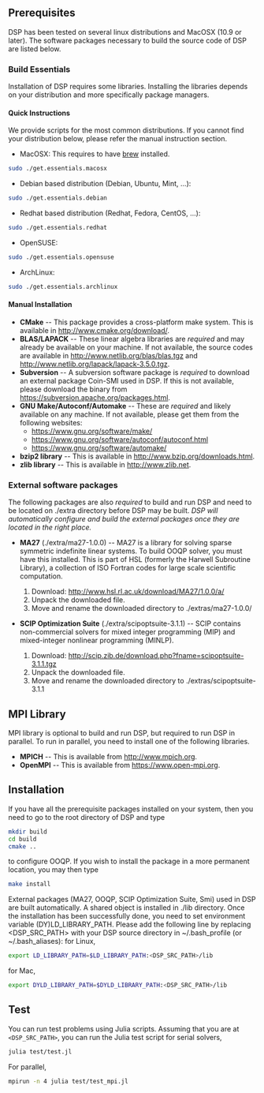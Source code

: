 ## Prerequisites

DSP has been tested on several linux distributions and MacOSX (10.9 or later). The software packages necessary to build the source code of DSP are listed below.

### Build Essentials

Installation of DSP requires some libraries. Installing the libraries depends on your distribution and more specifically package managers.

#### Quick Instructions

We provide scripts for the most common distributions. If you cannot find your distribution below, please refer the manual instruction section.

* MacOSX: This requires to have [brew](http://brew.sh) installed.
```bash
sudo ./get.essentials.macosx
```
* Debian based distribution (Debian, Ubuntu, Mint, ...):
```bash
sudo ./get.essentials.debian
```
* Redhat based distribution (Redhat, Fedora, CentOS, ...):
```bash
sudo ./get.essentials.redhat
```
* OpenSUSE:
```bash
sudo ./get.essentials.opensuse
```
* ArchLinux:
```bash
sudo ./get.essentials.archlinux
```

#### Manual Installation

* **CMake** -- This package provides a cross-platform make system. This is available in http://www.cmake.org/download/.
* **BLAS/LAPACK** -- These linear algebra libraries are *required* and may already be available on your machine. If not available, the source codes are available in http://www.netlib.org/blas/blas.tgz and http://www.netlib.org/lapack/lapack-3.5.0.tgz.
* **Subversion** -- A subversion software package is *required* to download an external package Coin-SMI used in DSP. If this is not available, please download the binary from https://subversion.apache.org/packages.html.
* **GNU Make/Autoconf/Automake** -- These are *required* and likely available on any machine. If not available, please get them from the following websites:
  * https://www.gnu.org/software/make/
  * https://www.gnu.org/software/autoconf/autoconf.html
  * https://www.gnu.org/software/automake/
* **bzip2 library** -- This is available in http://www.bzip.org/downloads.html.
* **zlib library** -- This is available in http://www.zlib.net.

### External software packages

The following packages are also *required* to build and run DSP and need to be located on ./extra directory before DSP may be built. *DSP will automatically configure and build the external packages once they are located in the right place.*

* **MA27** (./extra/ma27-1.0.0) -- MA27 is a library for solving sparse symmetric indefinite linear systems. To build OOQP solver, you must have this installed. This is part of HSL (formerly the Harwell Subroutine Library), a collection of ISO Fortran codes for large scale scientific computation.
  1. Download: http://www.hsl.rl.ac.uk/download/MA27/1.0.0/a/
  2. Unpack the downloaded file.
  3. Move and rename the downloaded directory to ./extras/ma27-1.0.0/

* **SCIP Optimization Suite** (./extra/scipoptsuite-3.1.1) -- SCIP contains non-commercial solvers for mixed integer programming (MIP) and mixed-integer nonlinear programming (MINLP).
  1. Download: http://scip.zib.de/download.php?fname=scipoptsuite-3.1.1.tgz
  2. Unpack the downloaded file.
  3. Move and rename the downloaded directory to ./extras/scipoptsuite-3.1.1

## MPI Library ##

MPI library is optional to build and run DSP, but required to run DSP in parallel. To run in parallel, you need to install one of the following libraries.

* **MPICH** -- This is available from http://www.mpich.org.
* **OpenMPI** -- This is available from https://www.open-mpi.org.

## Installation

If you have all the prerequisite packages installed on your system, then you need to go to the root directory of DSP and type
```bash
mkdir build
cd build
cmake ..
```
to configure OOQP. If you wish to install the package in a more permanent location, you may then type
```bash
make install
```
External packages (MA27, OOQP, SCIP Optimization Suite, Smi) used in DSP are built automatically. A shared object is installed in ./lib directory. Once the installation has been successfully done, you need to set environment variable (DY)LD_LIBRARY_PATH.
Please add the following line by replacing \<DSP_SRC_PATH\> with your DSP source directory in ~/.bash_profile (or ~/.bash_aliases): for Linux,
```bash
export LD_LIBRARY_PATH=$LD_LIBRARY_PATH:<DSP_SRC_PATH>/lib
```
for Mac,
```bash
export DYLD_LIBRARY_PATH=$DYLD_LIBRARY_PATH:<DSP_SRC_PATH>/lib
```

## Test

You can run test problems using Julia scripts. Assuming that you are at ``<DSP_SRC_PATH>``, you can run the Julia test script for serial solvers,
```bash
julia test/test.jl
```
For parallel,
```bash
mpirun -n 4 julia test/test_mpi.jl
```
